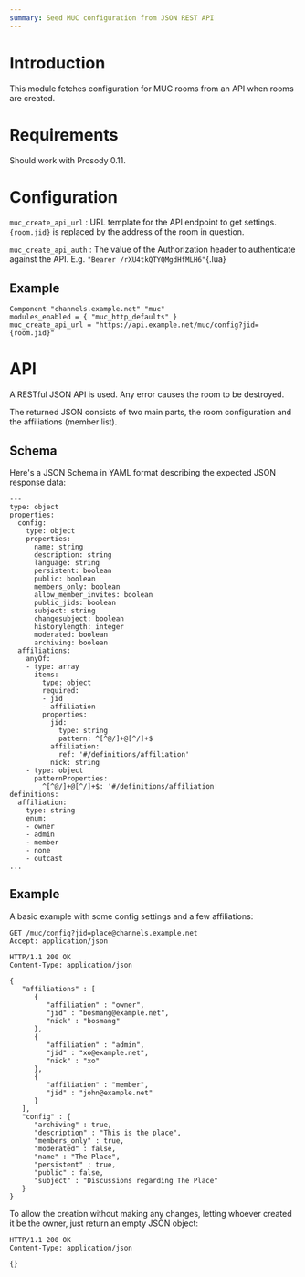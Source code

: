 ```yaml
---
summary: Seed MUC configuration from JSON REST API
---
```


# Introduction

This module fetches configuration for MUC rooms from an API when rooms
are created.

# Requirements

Should work with Prosody 0.11.

# Configuration

`muc_create_api_url`
:   URL template for the API endpoint to get settings. `{room.jid}` is
    replaced by the address of the room in question.

`muc_create_api_auth`
:   The value of the Authorization header to authenticate against the
    API. E.g. `"Bearer /rXU4tkQTYQMgdHfMLH6"`{.lua}

## Example

``` {.lua}
Component "channels.example.net" "muc"
modules_enabled = { "muc_http_defaults" }
muc_create_api_url = "https://api.example.net/muc/config?jid={room.jid}"
```

# API

A RESTful JSON API is used. Any error causes the room to be destroyed.

The returned JSON consists of two main parts, the room configuration and
the affiliations (member list).

## Schema

Here's a JSON Schema in YAML format describing the expected JSON
response data:

``` {.yaml}
---
type: object
properties:
  config:
    type: object
    properties:
      name: string
      description: string
      language: string
      persistent: boolean
      public: boolean
      members_only: boolean
      allow_member_invites: boolean
      public_jids: boolean
      subject: string
      changesubject: boolean
      historylength: integer
      moderated: boolean
      archiving: boolean
  affiliations:
    anyOf:
    - type: array
      items:
        type: object
        required:
        - jid
        - affiliation
        properties:
          jid:
            type: string
            pattern: ^[^@/]+@[^/]+$
          affiliation:
            ref: '#/definitions/affiliation'
          nick: string
    - type: object
      patternProperties:
        ^[^@/]+@[^/]+$: '#/definitions/affiliation'
definitions:
  affiliation:
    type: string
    enum:
    - owner
    - admin
    - member
    - none
    - outcast
...
```

## Example

A basic example with some config settings and a few affiliations:

``` {.json}
GET /muc/config?jid=place@channels.example.net
Accept: application/json

HTTP/1.1 200 OK
Content-Type: application/json

{
   "affiliations" : [
      {
         "affiliation" : "owner",
         "jid" : "bosmang@example.net",
         "nick" : "bosmang"
      },
      {
         "affiliation" : "admin",
         "jid" : "xo@example.net",
         "nick" : "xo"
      },
      {
         "affiliation" : "member",
         "jid" : "john@example.net"
      }
   ],
   "config" : {
      "archiving" : true,
      "description" : "This is the place",
      "members_only" : true,
      "moderated" : false,
      "name" : "The Place",
      "persistent" : true,
      "public" : false,
      "subject" : "Discussions regarding The Place"
   }
}
```

To allow the creation without making any changes, letting whoever
created it be the owner, just return an empty JSON object:

    HTTP/1.1 200 OK
    Content-Type: application/json

    {}
